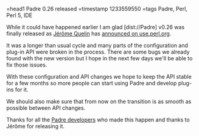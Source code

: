 =head1 Padre 0.26 released
=timestamp 1233559550
=tags Padre, Perl, Perl 5, IDE

While it could have happened earlier I am glad [dist://Padre] v0.26 was finally
released as <a href="http://jquelin.blogspot.com/">Jérôme Quelin</a>
has <a href="http://use.perl.org/~jquelin/journal/38385">announced on use.perl.org</a>.

It was a longer than usual cycle and many parts of the configuration and plug-in API
were broken in the process. There are some bugs we already found with the new version
but I hope in the next few days we'll be able to fix those issues.

With these configuration and API changes we hope to keep the API stable for a 
few months so more people can start using Padre and develop plug-ins for it.

We should also make sure that from now on the transition is as smooth as possible
between API changes.

Thanks for all the <a href="http://padre.perlide.org/">Padre developers</a> who made this happen and thanks
to Jérôme for releasing it.

